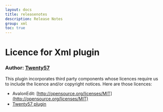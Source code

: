 ```yaml
---
layout: docs
title: releasenotes
description: Release Notes
group: xml
toc: true
---
```

# Licence for Xml plugin

### Author: [Twenty57](http://www.twenty57.com)

This plugin incorporates third party components whose licences require us to include the licence and/or copyright notices. Here are those licences:

- AvalonEdit: [http://opensource.org/licenses/MIT](http://opensource.org/licenses/MIT)
- [Twenty57 plugin](https://linx.software/plugins/builtin/licence/)
